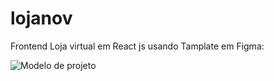 # lojanov

Frontend Loja virtual em React js usando Tamplate em Figma:

<img src="assets/Tamplate_Figma.png" alt="Modelo de projeto">

